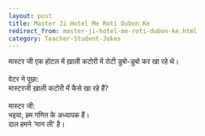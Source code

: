 ```yaml
---
layout: post
title: Master Ji Hotel Me Roti Dubon Ke
redirect_from: master-ji-hotel-me-roti-dubon-ke.html
category: Teacher-Student-Jokes
---
```

मास्टर जी एक होटल में ख़ाली कटोरी में रोटी डुबो-डुबो कर खा रहे थे।<br/><br/>
वेटर ने पूछा:<br/>
मास्टरजी ख़ाली कटोरी में कैसे खा रहे हैं?<br/><br/>
मास्टर जी:<br/>
भइया, हम गणित के अध्यापक हैं।<br/>
दाल हमने ‘मान ली’ है।